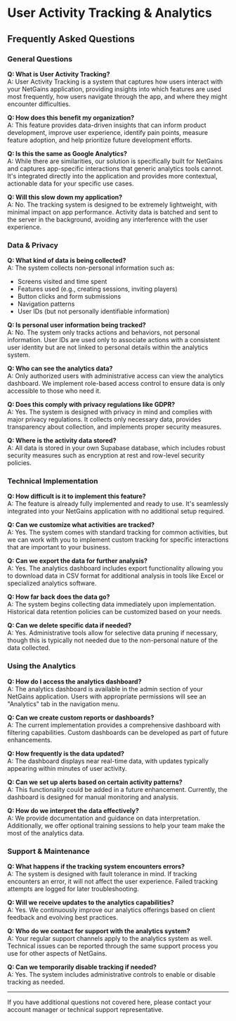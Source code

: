 # User Activity Tracking & Analytics
## Frequently Asked Questions

### General Questions

**Q: What is User Activity Tracking?**  
A: User Activity Tracking is a system that captures how users interact with your NetGains application, providing insights into which features are used most frequently, how users navigate through the app, and where they might encounter difficulties.

**Q: How does this benefit my organization?**  
A: This feature provides data-driven insights that can inform product development, improve user experience, identify pain points, measure feature adoption, and help prioritize future development efforts.

**Q: Is this the same as Google Analytics?**  
A: While there are similarities, our solution is specifically built for NetGains and captures app-specific interactions that generic analytics tools cannot. It's integrated directly into the application and provides more contextual, actionable data for your specific use cases.

**Q: Will this slow down my application?**  
A: No. The tracking system is designed to be extremely lightweight, with minimal impact on app performance. Activity data is batched and sent to the server in the background, avoiding any interference with the user experience.

### Data & Privacy

**Q: What kind of data is being collected?**  
A: The system collects non-personal information such as:
- Screens visited and time spent
- Features used (e.g., creating sessions, inviting players)
- Button clicks and form submissions
- Navigation patterns
- User IDs (but not personally identifiable information)

**Q: Is personal user information being tracked?**  
A: No. The system only tracks actions and behaviors, not personal information. User IDs are used only to associate actions with a consistent user identity but are not linked to personal details within the analytics system.

**Q: Who can see the analytics data?**  
A: Only authorized users with administrative access can view the analytics dashboard. We implement role-based access control to ensure data is only accessible to those who need it.

**Q: Does this comply with privacy regulations like GDPR?**  
A: Yes. The system is designed with privacy in mind and complies with major privacy regulations. It collects only necessary data, provides transparency about collection, and implements proper security measures.

**Q: Where is the activity data stored?**  
A: All data is stored in your own Supabase database, which includes robust security measures such as encryption at rest and row-level security policies.

### Technical Implementation

**Q: How difficult is it to implement this feature?**  
A: The feature is already fully implemented and ready to use. It's seamlessly integrated into your NetGains application with no additional setup required.

**Q: Can we customize what activities are tracked?**  
A: Yes. The system comes with standard tracking for common activities, but we can work with you to implement custom tracking for specific interactions that are important to your business.

**Q: Can we export the data for further analysis?**  
A: Yes. The analytics dashboard includes export functionality allowing you to download data in CSV format for additional analysis in tools like Excel or specialized analytics software.

**Q: How far back does the data go?**  
A: The system begins collecting data immediately upon implementation. Historical data retention policies can be customized based on your needs.

**Q: Can we delete specific data if needed?**  
A: Yes. Administrative tools allow for selective data pruning if necessary, though this is typically not needed due to the non-personal nature of the data collected.

### Using the Analytics

**Q: How do I access the analytics dashboard?**  
A: The analytics dashboard is available in the admin section of your NetGains application. Users with appropriate permissions will see an "Analytics" tab in the navigation menu.

**Q: Can we create custom reports or dashboards?**  
A: The current implementation provides a comprehensive dashboard with filtering capabilities. Custom dashboards can be developed as part of future enhancements.

**Q: How frequently is the data updated?**  
A: The dashboard displays near real-time data, with updates typically appearing within minutes of user activity.

**Q: Can we set up alerts based on certain activity patterns?**  
A: This functionality could be added in a future enhancement. Currently, the dashboard is designed for manual monitoring and analysis.

**Q: How do we interpret the data effectively?**  
A: We provide documentation and guidance on data interpretation. Additionally, we offer optional training sessions to help your team make the most of the analytics data.

### Support & Maintenance

**Q: What happens if the tracking system encounters errors?**  
A: The system is designed with fault tolerance in mind. If tracking encounters an error, it will not affect the user experience. Failed tracking attempts are logged for later troubleshooting.

**Q: Will we receive updates to the analytics capabilities?**  
A: Yes. We continuously improve our analytics offerings based on client feedback and evolving best practices.

**Q: Who do we contact for support with the analytics system?**  
A: Your regular support channels apply to the analytics system as well. Technical issues can be reported through the same support process you use for other aspects of NetGains.

**Q: Can we temporarily disable tracking if needed?**  
A: Yes. The system includes administrative controls to enable or disable tracking as needed.

---

If you have additional questions not covered here, please contact your account manager or technical support representative.